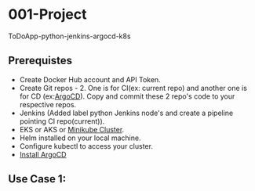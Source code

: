# 001-Project
ToDoApp-python-jenkins-argocd-k8s

## Prerequistes
>
- Create Docker Hub account and API Token.
- Create Git repos - 2. One is for CI(ex: current repo) and another one is for CD (ex:[ArgoCD](https://github.com/saireddysatishkumar/ArgoCD)).  Copy and commit these 2 repo's code to your respective repos.
- Jenkins (Added label python Jenkins node's and create a pipeline pointing CI repo(current)).  
- EKS or AKS or [Minikube Cluster](https://github.com/saireddysatishkumar/K8S/tree/main/Minikube).  
- Helm installed on your local machine.
- Configure kubectl to access your cluster.
- [Install ArgoCD](https://github.com/saireddysatishkumar/ArgoCD)



## Use Case 1: 